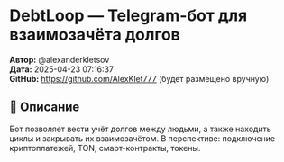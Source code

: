 # DebtLoop — Telegram-бот для взаимозачёта долгов

**Автор:** @alexanderkletsov  
**Дата:** 2025-04-23 07:16:37  
**GitHub:** https://github.com/AlexKlet777 (будет размещено вручную)

## 🧩 Описание
Бот позволяет вести учёт долгов между людьми, а также находить циклы и закрывать их взаимозачётом.
В перспективе: подключение криптоплатежей, TON, смарт-контракты, токены.
